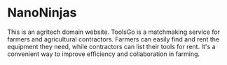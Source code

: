 # NanoNinjas
This is an agritech domain website. ToolsGo is a matchmaking service for farmers and agricultural contractors. Farmers can easily find and rent the equipment they need, while contractors can list their tools for rent. It's a convenient way to improve efficiency and collaboration in farming.

